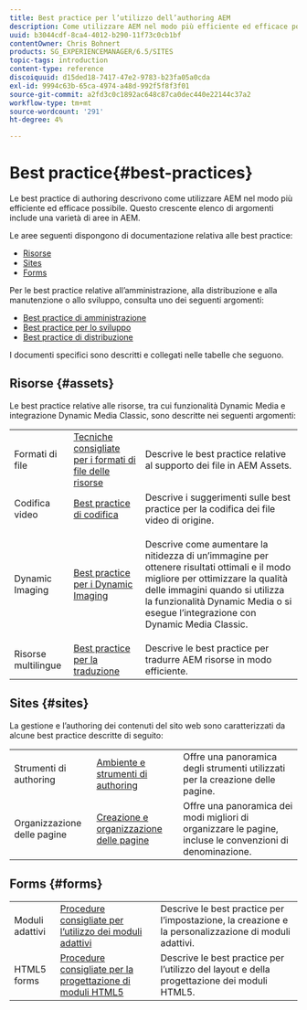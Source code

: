 ```yaml
---
title: Best practice per l’utilizzo dell’authoring AEM
description: Come utilizzare AEM nel modo più efficiente ed efficace possibile.
uuid: b3044cdf-8ca4-4012-b290-11f73c0cb1bf
contentOwner: Chris Bohnert
products: SG_EXPERIENCEMANAGER/6.5/SITES
topic-tags: introduction
content-type: reference
discoiquuid: d15ded18-7417-47e2-9783-b23fa05a0cda
exl-id: 9994c63b-65ca-4974-a48d-992f5f8f3f01
source-git-commit: a2fd3c0c1892ac648c87ca0dec440e22144c37a2
workflow-type: tm+mt
source-wordcount: '291'
ht-degree: 4%

---
```


# Best practice{#best-practices}

Le best practice di authoring descrivono come utilizzare AEM nel modo più efficiente ed efficace possibile. Questo crescente elenco di argomenti include una varietà di aree in AEM.

Le aree seguenti dispongono di documentazione relativa alle best practice:

* [Risorse](#assets)
* [Sites](#sites)
* [Forms](#forms)

Per le best practice relative all’amministrazione, alla distribuzione e alla manutenzione o allo sviluppo, consulta uno dei seguenti argomenti:

* [Best practice di amministrazione](/help/sites-administering/administer-best-practices.md)
* [Best practice per lo sviluppo](/help/sites-developing/best-practices.md)
* [Best practice di distribuzione](/help/sites-deploying/best-practices.md)

I documenti specifici sono descritti e collegati nelle tabelle che seguono.

## Risorse {#assets}

Le best practice relative alle risorse, tra cui funzionalità Dynamic Media e integrazione Dynamic Media Classic, sono descritte nei seguenti argomenti:

<table>
 <tbody>
  <tr>
   <td>Formati di file</td>
   <td><a href="/help/assets/assets-file-format-best-practices.md">Tecniche consigliate per i formati di file delle risorse</a></td>
   <td>Descrive le best practice relative al supporto dei file in AEM Assets.</td>
  </tr>
  <tr>
   <td>Codifica video</td>
   <td><a href="/help/assets/video.md#best-practices-for-encoding-videos">Best practice di codifica</a></td>
   <td>Descrive i suggerimenti sulle best practice per la codifica dei file video di origine.</td>
  </tr>
  <tr>
   <td>Dynamic Imaging</td>
   <td><a href="/help/assets/best-practices-for-optimizing-the-quality-of-your-images.md">Best practice per i Dynamic Imaging</a></td>
   <td><p>Descrive come aumentare la nitidezza di un’immagine per ottenere risultati ottimali e il modo migliore per ottimizzare la qualità delle immagini quando si utilizza la funzionalità Dynamic Media o si esegue l’integrazione con Dynamic Media Classic. </p> </td>
  </tr>
  <tr>
   <td>Risorse multilingue</td>
   <td><a href="/help/assets/best-practices-for-translating-assets-efficiently.md">Best practice per la traduzione</a></td>
   <td>Descrive le best practice per tradurre AEM risorse in modo efficiente.</td>
  </tr>
 </tbody>
</table>

## Sites {#sites}

La gestione e l’authoring dei contenuti del sito web sono caratterizzati da alcune best practice descritte di seguito:

|  |  |  |
|---|---|---|
| Strumenti di authoring | [Ambiente e strumenti di authoring](/help/sites-authoring/author-environment-tools.md) | Offre una panoramica degli strumenti utilizzati per la creazione delle pagine. |
| Organizzazione delle pagine | [Creazione e organizzazione delle pagine](/help/sites-authoring/managing-pages.md) | Offre una panoramica dei modi migliori di organizzare le pagine, incluse le convenzioni di denominazione. |

## Forms {#forms}

|  |  |  |
|---|---|---|
| Moduli adattivi | [Procedure consigliate per l’utilizzo dei moduli adattivi](/help/forms/using/adaptive-forms-best-practices.md) | Descrive le best practice per l’impostazione, la creazione e la personalizzazione di moduli adattivi. |
| HTML5 forms | [Procedure consigliate per la progettazione di moduli HTML5](/help/forms/using/best-practices-for-html5-forms.md) | Descrive le best practice per l’utilizzo del layout e della progettazione dei moduli HTML5. |
